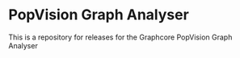 # PopVision Graph Analyser

This is a repository for releases for the Graphcore PopVision Graph Analyser

